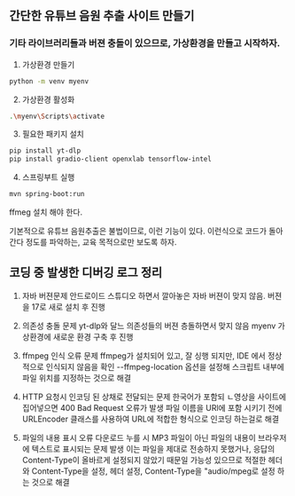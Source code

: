 ## 간단한 유튜브 음원 추출 사이트 만들기  
### 기타 라이브러리들과 버젼 충돌이 있으므로, 가상환경을 만들고 시작하자.  
1. 가상환경 만들기  
```bash
python -m venv myenv
```

2. 가상환경 활성화  
```bash
.\myenv\Scripts\activate
```

3. 필요한 패키지 설치  
```bash
pip install yt-dlp
pip install gradio-client openxlab tensorflow-intel
```

4. 스프링부트 실행  
```bash
mvn spring-boot:run
```

ffmeg 설치 해야 한다.  

기본적으로 유튜브 음원추출은 불법이므로, 이런 기능이 있다. 이런식으로 코드가 돌아간다 정도를 파악하는, 교육 목적으로만 보도록 하자.  


## 코딩 중 발생한 디버깅 로그 정리
1. 자바 버젼문제
안드로이드 스튜디오 하면서 깔아놓은 자바 버젼이 맞지 않음.
버젼을 17로 새로 설치 후 진행

2. 의존성 충돌 문제
yt-dlp와 달느 의존성들의 버젼 층돌하면서 맞지 않음
myenv 가상환경에 새로운 환경 구축 후 진행

3. ffmpeg 인식 오류 문제
ffmpeg가 설치되어 있고, 잘 싱행 되지만, IDE 에서 정상적으로 인식되지 않음을 확인
--ffmpeg-location 옵션을 설정해 스크립트 내부에 파일 위치를 지정하는 것으로 해결

4. HTTP 요청시 인코딩 된 상채로 전달되는 문제
한국어가 포함되 ㄴ영상을 사이트에 집어넣으면 400 Bad Request 오류가 발생
파일 이름을 URl에 포함 시키기 전에 URLEncoder 클래스를 사용하여 URL에 적합한 형식으로 인코딩 하는걸로 해결

5. 파일의 내용 표시 오류
다운로드 누를 시 MP3 파일이 아닌 파일의 내용이 브라우저에 텍스트로 표시되는 문제 발생
이는 파일을 제대로 전송하지 못했거나, 응답의 Content-Type이 올바르게 설정되지 않았기 때문일 가능성 있으므로 적절한 헤더와 Content-Type을 설정, 헤더 설정, Content-Type을 "audio/mpeg로 설정 하는 것으로 해결
